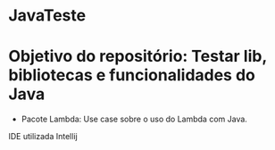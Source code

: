 # JavaTeste

<h1>Objetivo do repositório: Testar lib, bibliotecas e funcionalidades do Java</h1>

<ul>
<li>
Pacote Lambda: Use case sobre o uso do Lambda com Java.
</li>

</ul>


IDE utilizada Intellij
